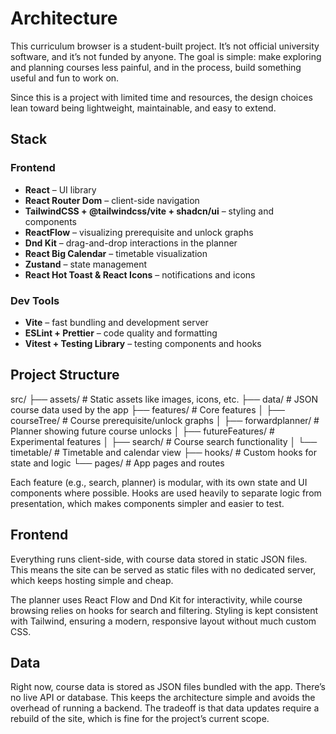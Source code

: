 # Architecture

This curriculum browser is a student-built project. It’s not official university software, and it’s not funded by anyone. The goal is simple: make exploring and planning courses less painful, and in the process, build something useful and fun to work on.

Since this is a project with limited time and resources, the design choices lean toward being lightweight, maintainable, and easy to extend.

## Stack

### Frontend

- **React** – UI library
- **React Router Dom** – client-side navigation
- **TailwindCSS + @tailwindcss/vite + shadcn/ui** – styling and components
- **ReactFlow** – visualizing prerequisite and unlock graphs
- **Dnd Kit** – drag-and-drop interactions in the planner
- **React Big Calendar** – timetable visualization
- **Zustand** – state management
- **React Hot Toast & React Icons** – notifications and icons

### Dev Tools

- **Vite** – fast bundling and development server
- **ESLint + Prettier** – code quality and formatting
- **Vitest + Testing Library** – testing components and hooks

## Project Structure

src/
├── assets/ # Static assets like images, icons, etc.
├── data/ # JSON course data used by the app
├── features/ # Core features
│ ├── courseTree/ # Course prerequisite/unlock graphs
│ ├── forwardplanner/ # Planner showing future course unlocks
│ ├── futureFeatures/ # Experimental features
│ ├── search/ # Course search functionality
│ └── timetable/ # Timetable and calendar view
├── hooks/ # Custom hooks for state and logic
└── pages/ # App pages and routes

Each feature (e.g., search, planner) is modular, with its own state and UI components where possible. Hooks are used heavily to separate logic from presentation, which makes components simpler and easier to test.

## Frontend

Everything runs client-side, with course data stored in static JSON files. This means the site can be served as static files with no dedicated server, which keeps hosting simple and cheap.

The planner uses React Flow and Dnd Kit for interactivity, while course browsing relies on hooks for search and filtering. Styling is kept consistent with Tailwind, ensuring a modern, responsive layout without much custom CSS.

## Data

Right now, course data is stored as JSON files bundled with the app. There’s no live API or database. This keeps the architecture simple and avoids the overhead of running a backend. The tradeoff is that data updates require a rebuild of the site, which is fine for the project’s current scope.

